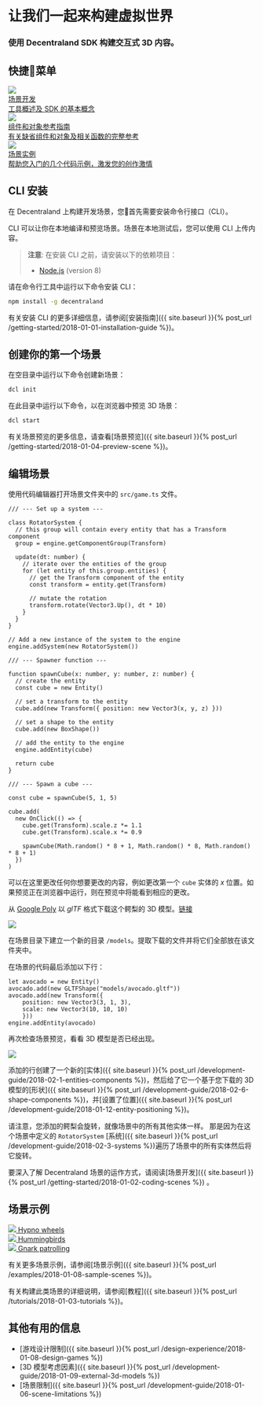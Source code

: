 # 让我们一起来构建虚拟世界

### 使用 Decentraland SDK 构建交互式 3D 内容。
## 快捷菜单

<div class="shortcuts">
  <a href="{{ site.baseurl }}{% post_url /getting-started/2018-01-02-coding-scenes %}">
    <div>
      <div class="image"><img src="/images/home/1.png"/></div>
      <div class="title">场景开发</div>
      <div class="description">工具概述及 SDK 的基本概念</div>
    </div>
  </a>
  <a href="">
    <div>
      <div class="image"><img src="/images/home/2.png"/></div>
      <div class="title">组件和对象参考指南</div>
      <div class="description">有关缺省组件和对象及相关函数的完整参考</div>
    </div>
  </a>
  <a href="{{ site.baseurl }}{% post_url /examples/2018-01-08-sample-scenes %}">
    <div>
      <div class="image"><img src="/images/home/3.png"/></div>
      <div class="title">场景实例</div>
      <div class="description">帮助您入门的几个代码示例，激发您的创作激情</div>
    </div>
  </a>
</div>

## CLI 安装

在 Decentraland 上构建开发场景，您首先需要安装命令行接口（CLI）。

CLI 可以让你在本地编译和预览场景。场景在本地测试后，您可以使用 CLI 上传内容。

> **注意**: 在安装 CLI 之前，请安装以下的依赖项目：
>
> - [Node.js](https://github.com/decentraland/cli#nodejs-installation) (version 8)

请在命令行工具中运行以下命令安装 CLI：

```bash
npm install -g decentraland
```

有关安装 CLI 的更多详细信息，请参阅[安装指南]({{ site.baseurl }}{% post_url /getting-started/2018-01-01-installation-guide %})。

## 创建你的第一个场景

在空目录中运行以下命令创建新场景：

```bash
dcl init
```

在此目录中运行以下命令，以在浏览器中预览 3D 场景：

```bash
dcl start
```

有关场景预览的更多信息，请查看[场景预览]({{ site.baseurl }}{% post_url /getting-started/2018-01-04-preview-scene %})。

## 编辑场景

使用代码编辑器打开场景文件夹中的 `src/game.ts` 文件。

```tsx
/// --- Set up a system ---

class RotatorSystem {
  // this group will contain every entity that has a Transform component
  group = engine.getComponentGroup(Transform)

  update(dt: number) {
    // iterate over the entities of the group
    for (let entity of this.group.entities) {
      // get the Transform component of the entity
      const transform = entity.get(Transform)

      // mutate the rotation
      transform.rotate(Vector3.Up(), dt * 10) 
    }
  }
}

// Add a new instance of the system to the engine
engine.addSystem(new RotatorSystem())

/// --- Spawner function ---

function spawnCube(x: number, y: number, z: number) {
  // create the entity
  const cube = new Entity()

  // set a transform to the entity
  cube.add(new Transform({ position: new Vector3(x, y, z) }))

  // set a shape to the entity
  cube.add(new BoxShape())

  // add the entity to the engine
  engine.addEntity(cube)

  return cube
}

/// --- Spawn a cube ---

const cube = spawnCube(5, 1, 5)

cube.add(
  new OnClick(() => {
    cube.get(Transform).scale.z *= 1.1
    cube.get(Transform).scale.x *= 0.9

    spawnCube(Math.random() * 8 + 1, Math.random() * 8, Math.random() * 8 + 1)
  })
)
```

可以在这里更改任何你想要更改的内容，例如更改第一个 `cube` 实体的 _x_ 位置。如果预览正在浏览器中运行，则在预览中将能看到相应的更改。

从 [Google Poly](https://poly.google.com) 以 _glTF_ 格式下载这个鳄梨的 3D 模型。[链接](https://poly.google.com/view/cgLBGFfm5FU)

![](/images/media/landing_avocado_gltf.png)

在场景目录下建立一个新的目录 `/models`。提取下载的文件并将它们全部放在该文件夹中。

在场景的代码最后添加以下行：

```tsx
let avocado = new Entity()
avocado.add(new GLTFShape("models/avocado.gltf"))
avocado.add(new Transform({ 
    position: new Vector3(3, 1, 3), 
    scale: new Vector3(10, 10, 10)
    }))
engine.addEntity(avocado)
```

再次检查场景预览，看看 3D 模型是否已经出现。

![](/images/media/landing_avocado_in_scene.png)

添加的行创建了一个新的[实体]({{ site.baseurl }}{% post_url /development-guide/2018-02-1-entities-components %})，然后给了它一个基于您下载的 3D 模型的[形状]({{ site.baseurl }}{% post_url /development-guide/2018-02-6-shape-components %})，并[设置了位置]({{ site.baseurl }}{% post_url /development-guide/2018-01-12-entity-positioning %})。

请注意，您添加的鳄梨会旋转，就像场景中的所有其他实体一样。 那是因为在这个场景中定义的 `RotatorSystem` [系统]({{ site.baseurl }}{% post_url /development-guide/2018-02-3-systems %})遍历了场景中的所有实体然后将它旋转。

要深入了解 Decentraland 场景的运作方式，请阅读[场景开发]({{ site.baseurl }}{% post_url /getting-started/2018-01-02-coding-scenes %}) 。


## 场景示例

<div class="examples">
  <a target="_blank" href="https://github.com/decentraland-scenes/Hypno-wheels">
    <div>
      <img src="/images/home/example-hypno-wheel.png"/>
      <span>Hypno wheels</span>
    </div>
  </a>
  <a target="_blank" href="https://github.com/decentraland-scenes/Hummingbirds">
    <div>
      <img src="/images/home/hummingbirds.png"/>
      <span>Hummingbirds</span>
    </div>
  </a>
  <a target="_blank" href="https://github.com/decentraland-scenes/Gnark-patrol">
    <div>
      <img src="/images/home/example-gnark.png"/>
      <span>Gnark patrolling</span>
    </div>
  </a>
</div>

有关更多场景示例，请参阅[场景示例]({{ site.baseurl }}{% post_url /examples/2018-01-08-sample-scenes %})。

有关构建此类场景的详细说明，请参阅[教程]({{ site.baseurl }}{% post_url /tutorials/2018-01-03-tutorials %})。

## 其他有用的信息

- [游戏设计限制]({{ site.baseurl }}{% post_url /design-experience/2018-01-08-design-games %})
- [3D 模型考虑因素]({{ site.baseurl }}{% post_url /development-guide/2018-01-09-external-3d-models %})
- [场景限制]({{ site.baseurl }}{% post_url /development-guide/2018-01-06-scene-limitations %})
